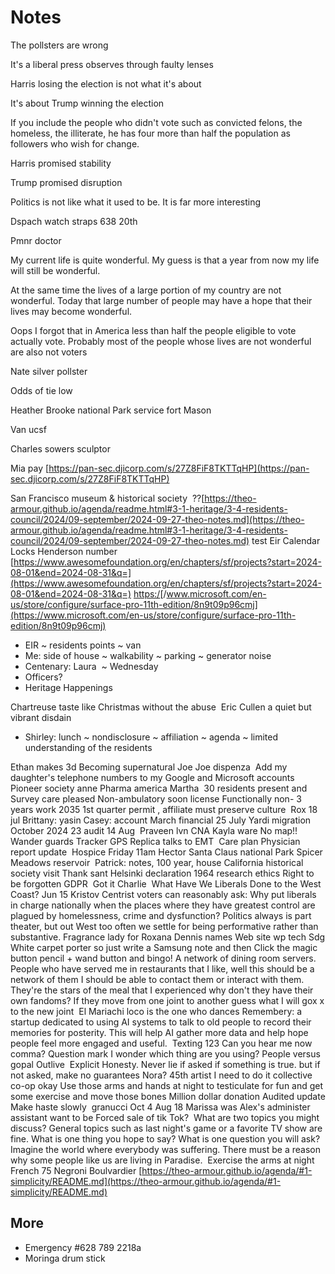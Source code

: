# Notes

The pollsters are wrong 

  

It's a liberal press observes through faulty lenses

  

Harris losing the election is not what it's about 

  

It's about Trump winning the election 

  

If you include the people who didn't vote such as convicted felons, the homeless, the illiterate, he has four more than half the population as followers who wish for change. 

  

Harris promised stability 

Trump promised disruption 

  

Politics is not like what it used to be. It is far more interesting 

  

  

Dspach watch straps 638 20th

Pmnr doctor 

My current life is quite wonderful. My guess is that a year from now my life will still be wonderful. 

At the same time the lives of a large portion of my country are not wonderful. Today that large number of people may have a hope that their lives may become wonderful. 

Oops I forgot that in America less than half the people eligible to vote actually vote. Probably most of the people whose lives are not wonderful are also not voters 

Nate silver pollster

Odds of tie low

Heather Brooke national Park service fort Mason

Van ucsf

Charles sowers sculptor 

Mia pay [https://pan-sec.djicorp.com/s/27Z8FiF8TKTTqHP](https://pan-sec.djicorp.com/s/27Z8FiF8TKTTqHP)

San Francisco museum & historical society  ??[https://theo-armour.github.io/agenda/readme.html#3-1-heritage/3-4-residents-council/2024/09-september/2024-09-27-theo-notes.md](https://theo-armour.github.io/agenda/readme.html#3-1-heritage/3-4-residents-council/2024/09-september/2024-09-27-theo-notes.md) test Eir Calendar Locks Henderson number  [https://www.awesomefoundation.org/en/chapters/sf/projects?start=2024-08-01&end=2024-08-31&q=](https://www.awesomefoundation.org/en/chapters/sf/projects?start=2024-08-01&end=2024-08-31&q=) [https:/](https://www.microsoft.com/en-us/store/configure/surface-pro-11th-edition/8n9t09p96cmj)[/www.microsoft.com/en-us/store/configure/surface-pro-11th-edition/8n9t09p96cmj](https://www.microsoft.com/en-us/store/configure/surface-pro-11th-edition/8n9t09p96cmj)

* EIR ~ residents points ~ van
* Me: side of house ~ walkability ~ parking ~ generator noise
* Centenary: Laura  ~ Wednesday
* Officers?
* Heritage Happenings

Chartreuse taste like Christmas without the abuse  Eric Cullen a quiet but vibrant disdain 

* Shirley: lunch ~ nondisclosure ~ affiliation ~ agenda ~ limited understanding of the residents

Ethan makes 3d Becoming supernatural Joe Joe dispenza  Add my daughter's telephone numbers to my Google and Microsoft accounts  Pioneer society anne Pharma america Martha  30 residents present and Survey care pleased Non-ambulatory soon license Functionally non- 3 years work 2035 1st quarter permit , affiliate must preserve culture  Rox 18 jul Brittany: yasin Casey: account March financial 25 July Yardi migration October 2024 23 audit 14 Aug  Praveen lvn CNA Kayla ware No map!! Wander guards Tracker GPS Replica talks to EMT  Care plan Physician report update  Hospice Friday 11am Hector Santa Claus national Park Spicer Meadows reservoir  Patrick: notes, 100 year, house California historical society visit Thank sant Helsinki declaration 1964 research ethics Right to be forgotten GDPR  Got it Charlie  What Have We Liberals Done to the West Coast? Jun 15 Kristov Centrist voters can reasonably ask: Why put liberals in charge nationally when the places where they have greatest control are plagued by homelessness, crime and dysfunction? Politics always is part theater, but out West too often we settle for being performative rather than substantive. Fragrance lady for Roxana Dennis names Web site wp tech Sdg White carpet porter so just write a Samsung note and then Click the magic button pencil + wand button and bingo! A network of dining room servers. People who have served me in restaurants that I like, well this should be a network of them I should be able to contact them or interact with them. They're the stars of the meal that I experienced why don't they have their own fandoms? If they move from one joint to another guess what I will gox x to the new joint  El Mariachi loco is the one who dances Remembery: a startup dedicated to using AI systems to talk to old people to record their memories for posterity. This will help AI gather more data and help hope people feel more engaged and useful.  Texting 123 Can you hear me now comma? Question mark I wonder which thing are you using? People versus gopal Outlive  Explicit Honesty. Never lie if asked if something is true. but if not asked, make no guarantees Nora? 45th artist I need to do it collective co-op okay Use those arms and hands at night to testiculate for fun and get some exercise and move those bones Million dollar donation Audited update Make haste slowly  granucci Oct 4 Aug 18 Marissa was Alex's administer assistant want to be Forced sale of tik Tok?  What are two topics you might discuss? General topics such as last night's game or a favorite TV show are fine. What is one thing you hope to say? What is one question you will ask? Imagine the world where everybody was suffering. There must be a reason why some people like us are living in Paradise.  Exercise the arms at night French 75 Negroni Boulvardier [https://theo-armour.github.io/agenda/#1-simplicity/README.md](https://theo-armour.github.io/agenda/#1-simplicity/README.md)

## More

* Emergency #628 789 2218a
* Moringa drum stick